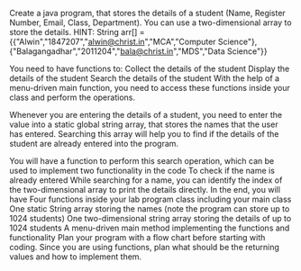 Create a java program, that stores the details of a student (Name, Register Number, Email, Class, Department).
You can use a two-dimensional array to store the details.
HINT: String arr[] = {{"Alwin","1847207","alwin@christ.in","MCA","Computer Science"},{"Balagangadhar","2011204","bala@christ.in","MDS","Data Science"}}

You need to have functions to:
Collect the details of the student
Display the details of the student
Search the details of the student
With the help of a menu-driven main function, you need to access these functions inside your class and perform the operations.

Whenever you are entering the details of a student, you need to enter the value into a static global string array, that stores the names that the user has entered. Searching this array will help you to find if the details of the student are already entered into the program.

You will have a function to perform this search operation, which can be used to implement two functionality in the code
To check if the name is already entered
While searching for a name, you can identify the index of the two-dimensional array to print the details directly.
In the end, you will have
Four functions inside your lab program class including your main class
One static String array storing the names (note the program can store up to 1024 students)
One two-dimensional string array storing the details of up to 1024 students
A menu-driven main method implementing the functions and functionality
Plan your program with a flow chart before starting with coding.
Since you are using functions, plan what should be the returning values and how to implement them.

